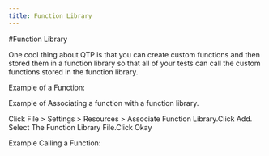```yaml
---
title: Function Library
---
```


#Function Library

One cool thing about QTP is that you can create custom functions and then stored them in a function library so that all of your tests can call the custom functions stored in the function library. 

Example of a Function: 

Example of Associating a function with a function library. 
 
 Click File > Settings > Resources > Associate Function Library.Click Add. Select The Function Library File.Click Okay

Example Calling a Function:





